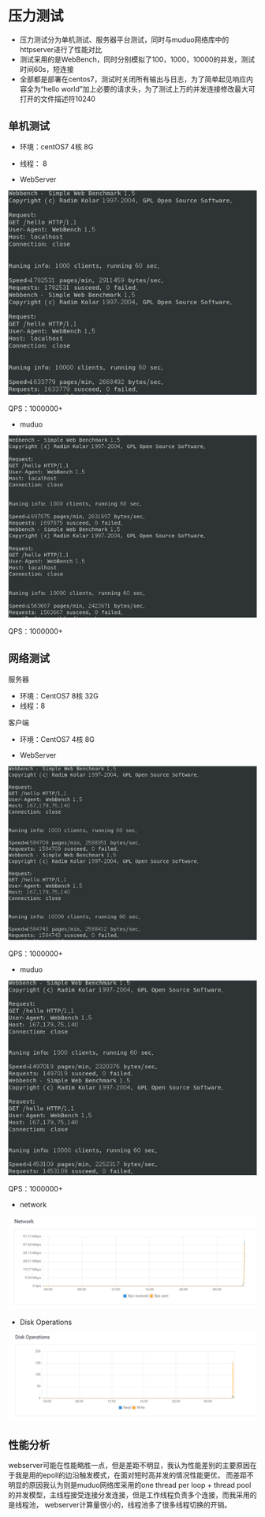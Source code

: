 # 压力测试

* 压力测试分为单机测试、服务器平台测试，同时与muduo网络库中的httpserver进行了性能对比
* 测试采用的是WebBench，同时分别模拟了100，1000，10000的并发，测试时间60s，短连接
* 全部都是部署在centos7，测试时关闭所有输出与日志，为了简单起见响应内容全为“hello world”加上必要的请求头，为了测试上万的并发连接修改最大可打开的文件描述符10240

## 单机测试
* 环境：centOS7 4核 8G
* 线程： 8

* WebServer

![WebServer](root/webserver.png)


QPS：1000000+

* muduo

![muduo](root/muduo.png)

QPS：1000000+


## 网络测试
服务器
* 环境：CentOS7 8核 32G
* 线程：8

客户端
* 环境：CentOS7 4核 8G

* WebServer

![WebServer](root/net_webserver.png)

QPS：1000000+

* muduo

![muduo](root/net_muduo.png)

QPS：1000000+

* network

![network](root/network.png)

* Disk Operations

![Disk](root/Disk.png)

## 性能分析
webserver可能在性能略胜一点，但是差距不明显，我认为性能差别的主要原因在于我是用的epoll的边沿触发模式，在面对短时高并发的情况性能更优，
而差距不明显的原因我认为则是muduo网络库采用的one thread per loop + thread pool的并发模型，主线程接受连接分发连接，但是工作线程负责多个连接，而我采用的是线程池， webserver计算量很小的，线程池多了很多线程切换的开销。
